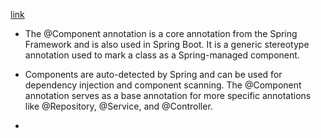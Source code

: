 [link](https://www.turing.com/interview-questions/spring-boot)

- The @Component annotation is a core annotation from the Spring Framework and is also used in Spring Boot. It is a generic stereotype annotation used to mark a class as a Spring-managed component.

- Components are auto-detected by Spring and can be used for dependency injection and component scanning. The @Component annotation serves as a base annotation for more specific annotations like @Repository, @Service, and @Controller.

- 
